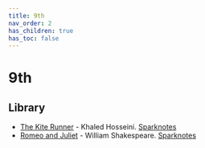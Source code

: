```yaml
---
title: 9th
nav_order: 2
has_children: true
has_toc: false
---
```


# 9th
## Library
- [The Kite Runner](/9th/The-Kite-Runner) - Khaled Hosseini. [Sparknotes](https://www.sparknotes.com/lit/the-kite-runner/)
- [Romeo and Juliet](/9th/Romeo-and-Juliet) - William Shakespeare. [Sparknotes](https://www.sparknotes.com/shakespeare/romeojuliet/)

<script>if (location.href.endsWith('.html')) window.history.replaceState({}, document.title, location.href.substring(0, location.href.length-5));</script>